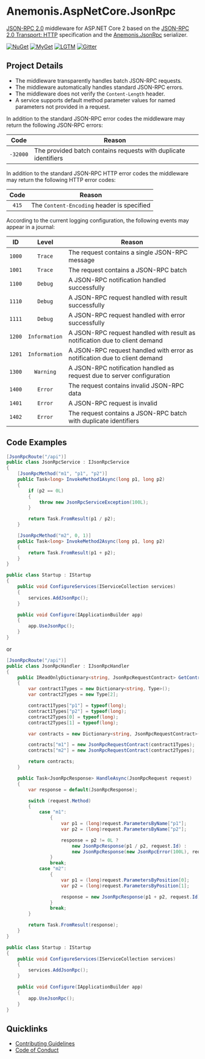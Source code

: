 # Anemonis.AspNetCore.JsonRpc

[JSON-RPC 2.0](http://www.jsonrpc.org/specification) middleware for ASP.NET Core 2 based on the [JSON-RPC 2.0 Transport: HTTP](https://www.simple-is-better.org/json-rpc/transport_http.html) specification and the [Anemonis.JsonRpc](https://github.com/alexanderkozlenko/json-rpc)
 serializer.

[![NuGet](https://img.shields.io/nuget/vpre/Anemonis.AspNetCore.JsonRpc.svg?style=flat-square)](https://www.nuget.org/packages/Anemonis.AspNetCore.JsonRpc)
[![MyGet](https://img.shields.io/myget/alexanderkozlenko/vpre/Anemonis.AspNetCore.JsonRpc.svg?label=myget&style=flat-square)](https://www.myget.org/feed/alexanderkozlenko/package/nuget/Anemonis.AspNetCore.JsonRpc)
[![LGTM](https://img.shields.io/lgtm/alerts/github/alexanderkozlenko/aspnetcore-json-rpc.svg?style=flat-square)](https://lgtm.com/projects/g/alexanderkozlenko/aspnetcore-json-rpc)
[![Gitter](https://img.shields.io/gitter/room/nwjs/nw.js.svg?style=flat-square)](https://gitter.im/anemonis/aspnetcore-json-rpc)

## Project Details

- The middleware transparently handles batch JSON-RPC requests.
- The middleware automatically handles standard JSON-RPC errors.
- The middleware does not verify the `Content-Length` header.
- A service supports default method parameter values for named parameters not provided in a request.

In addition to the standard JSON-RPC error codes the middleware may return the following JSON-RPC errors:

| Code | Reason |
| :---: | --- |
| `-32000` | The provided batch contains requests with duplicate identifiers |

In addition to the standard JSON-RPC HTTP error codes the middleware may return the following HTTP error codes:

| Code | Reason |
| :---: | --- |
| `415` | The `Content-Encoding` header is specified |

According to the current logging configuration, the following events may appear in a journal:

| ID | Level | Reason |
| :---: | :---: | --- |
| `1000` | `Trace` | The request contains a single JSON-RPC message |
| `1001` | `Trace` | The request contains a JSON-RPC batch |
| `1100` | `Debug` | A JSON-RPC notification handled successfully |
| `1110` | `Debug` | A JSON-RPC request handled with result successfully |
| `1111` | `Debug` | A JSON-RPC request handled with error successfully |
| `1200` | `Information` | A JSON-RPC request handled with result as notification due to client demand |
| `1201` | `Information` | A JSON-RPC request handled with error as notification due to client demand |
| `1300` | `Warning` | A JSON-RPC notification handled as request due to server configuration |
| `1400` | `Error` | The request contains invalid JSON-RPC data |
| `1401` | `Error` | A JSON-RPC request is invalid |
| `1402` | `Error` | The request contains a JSON-RPC batch with duplicate identifiers |

## Code Examples

```cs
[JsonRpcRoute("/api")]
public class JsonRpcService : IJsonRpcService
{
    [JsonRpcMethod("m1", "p1", "p2")]
    public Task<long> InvokeMethod1Async(long p1, long p2)
    {
        if (p2 == 0L)
        {
            throw new JsonRpcServiceException(100L);
        }

        return Task.FromResult(p1 / p2);
    }

    [JsonRpcMethod("m2", 0, 1)]
    public Task<long> InvokeMethod2Async(long p1, long p2)
    {
        return Task.FromResult(p1 + p2);
    }
}

public class Startup : IStartup
{
    public void ConfigureServices(IServiceCollection services)
    {
        services.AddJsonRpc();
    }

    public void Configure(IApplicationBuilder app)
    {
        app.UseJsonRpc();
    }
}
```
or
```cs
[JsonRpcRoute("/api")]
public class JsonRpcHandler : IJsonRpcHandler
{
    public IReadOnlyDictionary<string, JsonRpcRequestContract> GetContracts()
    {
        var contract1Types = new Dictionary<string, Type>();
        var contract2Types = new Type[2];

        contract1Types["p1"] = typeof(long);
        contract1Types["p2"] = typeof(long);
        contract2Types[0] = typeof(long);
        contract2Types[1] = typeof(long);

        var contracts = new Dictionary<string, JsonRpcRequestContract>();

        contracts["m1"] = new JsonRpcRequestContract(contract1Types);
        contracts["m2"] = new JsonRpcRequestContract(contract2Types);

        return contracts;
    }

    public Task<JsonRpcResponse> HandleAsync(JsonRpcRequest request)
    {
        var response = default(JsonRpcResponse);

        switch (request.Method)
        {
            case "m1":
                {
                    var p1 = (long)request.ParametersByName["p1"];
                    var p2 = (long)request.ParametersByName["p2"];

                    response = p2 != 0L ?
                        new JsonRpcResponse(p1 / p2, request.Id) :
                        new JsonRpcResponse(new JsonRpcError(100L), request.Id);
                }
                break;
            case "m2":
                {
                    var p1 = (long)request.ParametersByPosition[0];
                    var p2 = (long)request.ParametersByPosition[1];

                    response = new JsonRpcResponse(p1 + p2, request.Id);
                }
                break;
        }

        return Task.FromResult(response);
    }
}

public class Startup : IStartup
{
    public void ConfigureServices(IServiceCollection services)
    {
        services.AddJsonRpc();
    }

    public void Configure(IApplicationBuilder app)
    {
        app.UseJsonRpc();
    }
}
```

## Quicklinks

- [Contributing Guidelines](./CONTRIBUTING.md)
- [Code of Conduct](./CODE_OF_CONDUCT.md)
